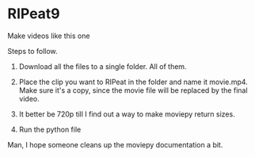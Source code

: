 # RIPeat9
Make videos like this one 


Steps to follow.

1. Download all the files to a single folder. All of them.

2. Place the clip you want to RIPeat in the folder and name it movie.mp4. Make sure it's a copy, since the movie file will be replaced by the final video. 

3. It better be 720p till I find out a way to make moviepy return sizes.

4. Run the python file

Man, I hope someone cleans up the moviepy documentation a bit.
